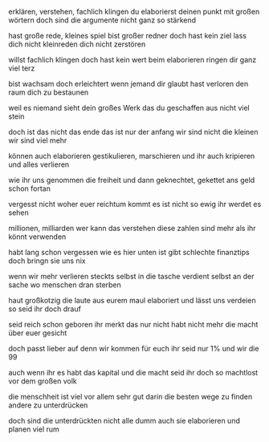 erklären, verstehen, fachlich klingen
du elaborierst deinen punkt
mit großen wörtern 
doch sind die argumente
nicht ganz so stärkend

hast große rede, kleines spiel
bist großer redner doch hast kein ziel
lass dich nicht kleinreden
dich nicht zerstören

willst fachlich klingen 
doch hast kein wert
beim elaborieren ringen
dir ganz viel terz

bist wachsam doch erleichtert
wenn jemand dir glaubt
hast verloren den raum
dich zu  bestaunen

weil es niemand sieht
dein großes Werk
das du geschaffen
aus nicht viel stein

doch ist das nicht das ende
das ist nur der anfang
wir sind nicht die kleinen
wir sind viel mehr

können auch elaborieren
gestikulieren, marschieren
und ihr auch kripieren
und alles verlieren

wie ihr uns genommen
die freiheit und dann
geknechtet, gekettet
ans geld schon fortan

vergesst nicht woher
euer reichtum kommt 
es ist nicht so ewig
ihr werdet es sehen

millionen, milliarden
wer kann das verstehen
diese zahlen sind mehr
als ihr könnt verwenden

habt lang schon vergessen
wie es hier unten ist
gibt schlechte finanztips
doch bringn sie uns nix

wenn wir mehr verlieren
steckts selbst in die tasche
verdient selbst an der sache
wo menschen dran sterben

haut großkotzig die laute 
aus eurem maul
elaboriert und lässt uns verdeien
so seid ihr doch drauf

seid reich schon geboren 
ihr merkt das nur nicht
habt nicht mehr die macht 
über euer gesicht

doch passt lieber auf
denn wir kommen für euch
ihr seid nur 1%
und wir die 99

auch wenn ihr es habt
das kapital und die macht
seid ihr doch so machtlost
vor dem großen volk

die menschheit ist viel
vor allem sehr gut darin
die besten wege zu finden
andere zu unterdrücken

doch sind die unterdrückten
nicht alle dumm
auch sie elaborieren
und planen viel rum



